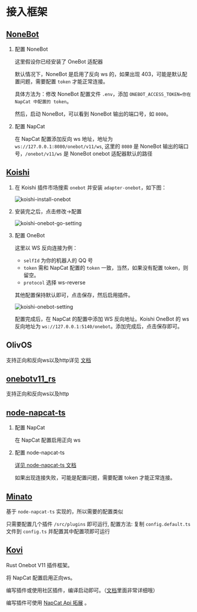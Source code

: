 # 接入框架

## [NoneBot](https://nonebot.dev/docs/)

1. 配置 NoneBot

   这里假设你已经安装了 OneBot 适配器

   默认情况下，NoneBot 是启用了反向 ws 的，如果出现 403，可能是默认配置问题，需要配置 `token` 才能正常连接。

   具体方法为：修改 NoneBot 配置文件 `.env`，添加 `ONEBOT_ACCESS_TOKEN=你在 NapCat 中配置的 token`。

   然后，启动 NoneBot，可以看到 NoneBot 输出的端口号，如 `8080`。

2. 配置 NapCat

   在 NapCat 配置添加反向 ws 地址，地址为 `ws://127.0.0.1:8080/onebot/v11/ws`, 这里的 `8080` 是 NoneBot 输出的端口号，`/onebot/v11/ws` 是 NoneBot onebot 适配器默认的路径

## [Koishi](https://koishi.chat)

1. 在 Koishi 插件市场搜索 `onebot` 并安装 `adapter-onebot`，如下图：

   ![koishi-install-onebot](/assets/use/koishi-install-onebot.png)

2. 安装完之后，点击修改→配置

   ![koishi-onebot-go-setting](/assets/use/koishi-onebot-go-setting.png)

3. 配置 OneBot

   这里以 WS 反向连接为例：
    - `selfId` 为你的机器人的 QQ 号
    - `token` 需和 NapCat 配置的 `token` 一致，当然，如果没有配置 token，则留空。
    - `protocol` 选择 ws-reverse

   其他配置保持默认即可，点击保存，然后启用插件。

   ![koishi-onebot-setting](/assets/use/koishi-onebot-setting.png)

   配置完成后，在 NapCat 的配置中添加 WS 反向地址。Koishi OneBot 的 ws 反向地址为 `ws://127.0.0.1:5140/onebot`。添加完成后，点击保存即可。

## OlivOS

支持正向和反向ws以及http详见 [文档](https://doc.olivos.wiki/)

## [onebotv11_rs](https://github.com/canxin121/onebotv11_rs)

支持正向和反向ws以及http

## [node-napcat-ts](https://github.com/huankong233/node-napcat-ts)

1. 配置 NapCat

   在 NapCat 配置启用正向 ws

2. 配置 node-napcat-ts

   [详见 node-napcat-ts 文档](https://node-napcat-ts.huankong.top/guide/getting-started)

   如果出现连接失败，可能是配置问题，需要配置 token 才能正常连接。

## [Minato](https://github.com/huankong233/Minato)

基于 `node-napcat-ts` 实现的，所以需要的配置类似

只需要配置几个插件 `/src/plugins` 即可运行, 配置方法: 复制 `config.default.ts` 文件到 `config.ts` 并配置其中配置项即可运行

## [Kovi](https://github.com/Threkork/Kovi)

Rust Onebot V11 插件框架。

将 NapCat 配置启用正向ws。

编写插件或使用社区插件，编译启动即可。（[文档](https://threkork.github.io/kovi-doc)里面非常详细哦）

编写插件可使用 [NapCat Api 拓展](https://crates.io/crates/kovi-plugin-expand-napcat) 。